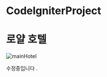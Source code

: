 # CodeIgniterProject
# 로얄 호텔

![mainHotel](https://user-images.githubusercontent.com/77195486/143832800-391817f6-480f-4117-8250-3ce7a32273bd.JPG)

수정중입니다
.
